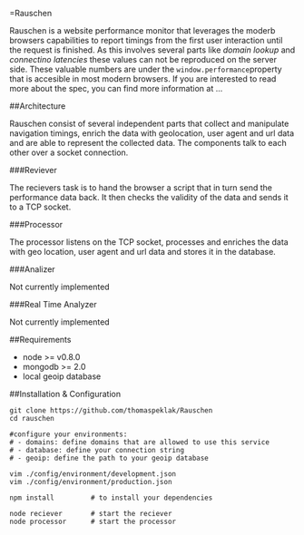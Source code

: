 =Rauschen

Rauschen is a website performance monitor that leverages the moderb browsers capabilities to report timings from the first user interaction until the request is finished. As this involves several parts like _domain lookup_ and _connectino latencies_ these values can not be reproduced on the server side. These valuable numbers are under the `window.performance`property that is accesible in most modern browsers. If you are interested to read more about the spec, you can find more information at ...

##Architecture

Rauschen consist of several independent parts that collect and manipulate navigation timings, enrich the data with geolocation, user agent and url data and are able to represent the collected data. The components talk to each other over a socket connection.

###Reviever

The recievers task is to hand the browser a script that in turn send the performance data back. It then checks the validity of the data and sends it to a TCP socket.

###Processor

The processor listens on the TCP socket, processes and enriches the data with geo location, user agent and url data and stores it in the database.

###Analizer

Not currently implemented

###Real Time Analyzer

Not currently implemented

##Requirements

- node >= v0.8.0
- mongodb >= 2.0
- local geoip database

##Installation & Configuration

```
git clone https://github.com/thomaspeklak/Rauschen
cd rauschen

#configure your environments:
# - domains: define domains that are allowed to use this service
# - database: define your connection string
# - geoip: define the path to your geoip database

vim ./config/environment/development.json
vim ./config/environment/production.json

npm install         # to install your dependencies

node reciever       # start the reciever
node processor      # start the processor
```
